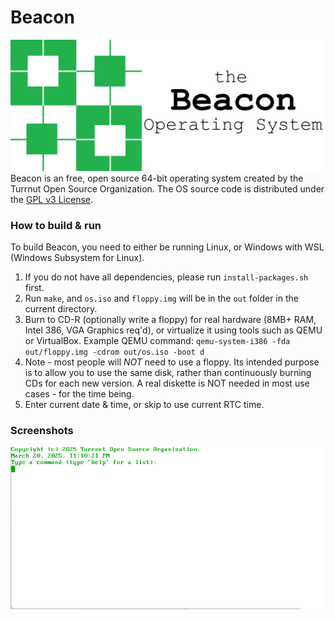 # Beacon
![Beacon](images/BeaconBanner.png)
Beacon is an free, open source 64-bit operating system created by the Turrnut Open Source Organization. The OS source code is distributed under the [GPL v3 License](COPYING).

### How to build & run

To build Beacon, you need to either be running Linux, or Windows with WSL (Windows Subsystem for Linux).
1. If you do not have all dependencies, please run `install-packages.sh` first.
2. Run `make`, and `os.iso` and `floppy.img` will be in the `out` folder in the current directory.
3. Burn to CD-R (optionally write a floppy) for real hardware (8MB+ RAM, Intel 386, VGA Graphics req'd), or virtualize it using tools such as QEMU or VirtualBox. Example QEMU command: ```qemu-system-i386 -fda out/floppy.img -cdrom out/os.iso -boot d```
4. Note - most people will *NOT* need to use a floppy. Its intended purpose is to allow you to use the same disk, rather than continuously burning CDs for each new version. A real diskette is NOT needed in most use cases - for the time being.
5. Enter current date & time, or skip to use current RTC time.

### Screenshots
![Starting Screen of BeaconOS](images/StartingScreen.png)

